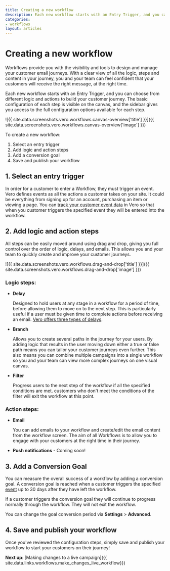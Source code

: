 ```yaml
---
title: Creating a new workflow
description: Each new workflow starts with an Entry Trigger, and you can choose from different logic and actions to build your customer journey.
categories:
- workflows
layout: articles
---
```


# Creating a new workflow

Workflows provide you with the visibility and tools to design and manage your customer email journeys. With a clear view of all the logic, steps and content in your journey, you and your team can feel confident that your customers will receive the right message, at the right time. 

Each new workflow starts with an Entry Trigger, and you can choose from different logic and actions to build your customer journey. The basic configuration of each step is visible on the canvas, and the sidebar gives you access to the full configuration options available for each step.

![{{ site.data.screenshots.vero.workflows.canvas-overview['title'] }}]({{ site.data.screenshots.vero.workflows.canvas-overview['image'] }})

To create a new workflow:
1. Select an entry trigger
2. Add logic and action steps
3. Add a conversion goal
4. Save and publish your workflow

## 1. **Select an entry trigger**

In order for a customer to enter a Workflow, they must trigger an event. Vero defines events as all the actions a customer takes on your site. It could be everything from signing up for an account, purchasing an item or viewing a page. You can [track your customer event data]({{site.data.links.events.event-placeholders}}) in Vero so that when you customer triggers the specified event they will be entered into the workflow.

## 2. **Add logic and action steps**

All steps can be easily moved around using drag and drop, giving you full control over the order of logic, delays, and emails. This allows you and your team to quickly create and improve your customer journeys.

![{{ site.data.screenshots.vero.workflows.drag-and-drop['title'] }}]({{ site.data.screenshots.vero.workflows.drag-and-drop['image'] }})



### Logic steps:


- **Delay**

  Designed to hold users at any stage in a workflow for a period of time, before allowing them to move on to the next step. This is particularly useful if a user must be given time to complete actions before receiving an email. [Vero offers three types of delays]({{site.data.links.articles.timing}}).

- **Branch**

  Allows you to create several paths in the journey for your users. By adding logic that results in the user moving down either a true or false path means you can tailor your customer journeys even further. This also means you can combine multiple campaigns into a single workflow so you and your team can view more complex journeys on one visual canvas.

- **Filter**

  Progress users to the next step of the workflow if all the specified conditions are met. customers who don't meet the conditions of the filter will exit the workflow at this point.



### Action steps:

- **Email**

  You can add emails to your workflow and create/edit the email content from the workflow screen. The aim of all Workflows is to allow you to engage with your customers at the right time in their journey.

- **Push notifications** - Coming soon!

## 3. Add a Conversion Goal

You can measure the overall success of a workflow by adding a conversion goal. A conversion goal is reached when a customer triggers the specified [event]({{site.data.links.events.event-placeholders}}) up to 30 days after they have left the workflow. 

If a customer triggers the conversion goal they will continue to progress normally through the workflow. They will not exit the workflow.

You can change the goal conversion period via **Settings** > **Advanced**.

## 4. Save and publish your workflow

Once you've reviewed the configuration steps, simply save and publish your workflow to start your customers on their journey!

**Next up**: [Making changes to a live campaign]({{ site.data.links.workflows.make_changes_live_workflow}})
